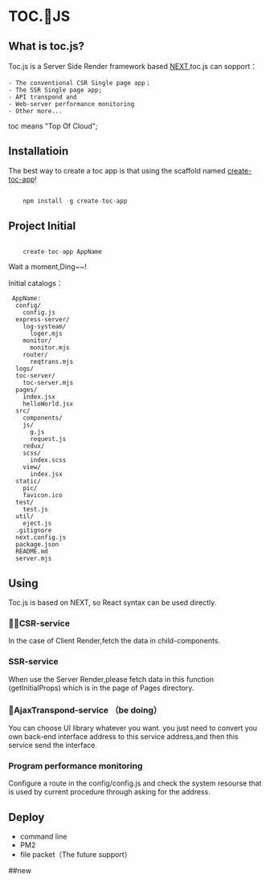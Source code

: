 # TOC.JS

## What is toc.js?
Toc.js is a Server Side Render framework based [NEXT](https://nextjs.org),toc.js can sopport：

    - The conventional CSR Single page app；
    - The SSR Single page app;
    - API transpond and 
    - Web-server performance monitoring
    - Other more...

toc means "Top Of Cloud";

## Installatioin
The best way to create a toc app is that using the scaffold named [create-toc-app](https://www.npmjs.com/package/create-toc-app)!
```javascript

    npm install -g create-toc-app

```

## Project Initial

```javascript

    create-toc-app AppName

```
Wait a moment,Ding~~!

Initial catalogs：
```
 AppName:
  config/
    config.js
  express-server/
    log-systeam/
      loger.mjs
    monitor/
      monitor.mjs
    router/
      reqtrans.mjs
  logs/
  toc-server/
    toc-server.mjs  
  pages/
    index.jsx
    helloWorld.jsx
  src/
    components/
    js/
      g.js
      request.js
    redux/
    scss/
      index.scss
    view/
      index.jsx
  static/
    pic/
    favicon.ico
  test/
    test.js
  util/
    eject.js
  .gitignore
  next.config.js
  package.json
  README.md
  server.mjs
```



## Using

Toc.js is based on NEXT, so React syntax can be used directly.


### CSR-service
In the case of Client Render,fetch the data in child-components.

### SSR-service
When use the Server Render,please fetch data in this function (getInitialProps) which is in the page of Pages directory.

### AjaxTranspond-service （be doing）
You can choose UI library  whatever you want. you just need to convert you own back-end interface address to this service address,and then this service send the interface.

### Program performance monitoring

Configure a route in the config/config.js and check the system resourse that is used by current procedure through asking for the address.

## Deploy
- command line
- PM2
- file packet（The future support）

##new